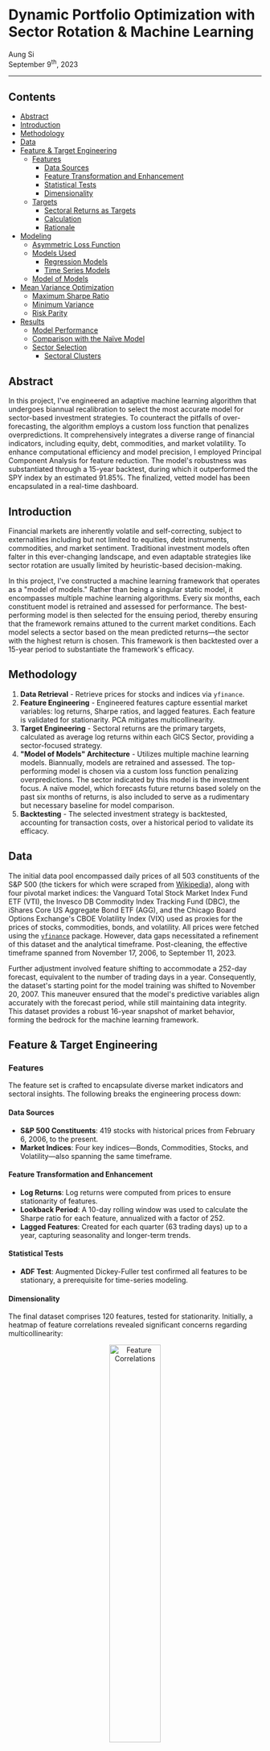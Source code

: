 # Dynamic Portfolio Optimization with Sector Rotation & Machine Learning

Aung Si<br>
September 9<sup>th</sup>, 2023

---

## Contents
- [Abstract](#abstract)
- [Introduction](#introduction)
- [Methodology](#methodology)
- [Data](#data)
- [Feature & Target Engineering](#feature--target-engineering)
    - [Features](#features)
        - [Data Sources](#data-sources)
        - [Feature Transformation and Enhancement](#feature-transformation-and-enhancement)
        - [Statistical Tests](#statistical-tests)
        - [Dimensionality](#dimensionality)
    - [Targets](#targets)
        - [Sectoral Returns as Targets](#sectoral-returns-as-targets)
        - [Calculation](#calculation)
        - [Rationale](#rationale)
- [Modeling](#modeling)
    - [Asymmetric Loss Function](#asymmetric-loss-function)
    - [Models Used](#models-used)
        - [Regression Models](#regression-models)
        - [Time Series Models](#time-series-models)
    - [Model of Models](#model-of-models)
- [Mean Variance Optimization](#mean-variance-optimization)
    - [Maximum Sharpe Ratio](#maximum-sharpe-ratio)
    - [Minimum Variance](#minimum-variance)
    - [Risk Parity](#risk-parity)
- [Results](#results)
    - [Model Performance](#model-performance)
    - [Comparison with the Naïve Model](#comparison-with-the-naïve-model)
    - [Sector Selection](#sector-selection)
        - [Sectoral Clusters](#sectoral-clusters)

## Abstract
In this project, I've engineered an adaptive machine learning algorithm that undergoes biannual recalibration to select the most accurate model for sector-based investment strategies. To counteract the pitfalls of over-forecasting, the algorithm employs a custom loss function that penalizes overpredictions. It comprehensively integrates a diverse range of financial indicators, including equity, debt, commodities, and market volatility. To enhance computational efficiency and model precision, I employed Principal Component Analysis for feature reduction. The model's robustness was substantiated through a 15-year backtest, during which it outperformed the SPY index by an estimated 91.85%. The finalized, vetted model has been encapsulated in a real-time dashboard.

## Introduction
Financial markets are inherently volatile and self-correcting, subject to externalities including but not limited to equities, debt instruments, commodities, and market sentiment. Traditional investment models often falter in this ever-changing landscape, and even adaptable strategies like sector rotation are usually limited by heuristic-based decision-making.

In this project, I've constructed a machine learning framework that operates as a "model of models." Rather than being a singular static model, it encompasses multiple machine learning algorithms. Every six months, each constituent model is retrained and assessed for performance. The best-performing model is then selected for the ensuing period, thereby ensuring that the framework remains attuned to the current market conditions. Each model selects a sector based on the mean predicted returns—the sector with the highest return is chosen. This framework is then backtested over a 15-year period to substantiate the framework's efficacy.

## Methodology
1. **Data Retrieval** - Retrieve prices for stocks and indices via `yfinance`.
3. **Feature Engineering** - Engineered features capture essential market variables: log returns, Sharpe ratios, and lagged features. Each feature is validated for stationarity. PCA mitigates multicollinearity.
3. **Target Engineering** - Sectoral returns are the primary targets, calculated as average log returns within each GICS Sector, providing a sector-focused strategy.
4. **"Model of Models" Architecture** - Utilizes multiple machine learning models. Biannually, models are retrained and assessed. The top-performing model is chosen via a custom loss function penalizing overpredictions. The sector indicated by this model is the investment focus. A naïve model, which forecasts future returns based solely on the past six months of returns, is also included to serve as a rudimentary but necessary baseline for model comparison.
5. **Backtesting** - The selected investment strategy is backtested, accounting for transaction costs, over a historical period to validate its efficacy.

## Data

The initial data pool encompassed daily prices of all 503 constituents of the S&P 500 (the tickers for which were scraped from [Wikipedia](https://en.wikipedia.org/wiki/List_of_S%26P_500_companies)), along with four pivotal market indices: the Vanguard Total Stock Market Index Fund ETF (VTI), the 
Invesco DB Commodity Index Tracking Fund (DBC), the iShares Core US Aggregate Bond ETF (AGG), and the Chicago Board Options Exchange's CBOE Volatility Index (VIX) used as proxies for the prices of stocks, commodities, bonds, and volatility. All prices were fetched using the [`yfinance`](https://pypi.org/project/yfinance/) package. However, data gaps necessitated a refinement of this dataset and the analytical timeframe. Post-cleaning, the effective timeframe spanned from November 17, 2006, to September 11, 2023.

Further adjustment involved feature shifting to accommodate a 252-day forecast, equivalent to the number of trading days in a year. Consequently, the dataset's starting point for the model training was shifted to November 20, 2007. This maneuver ensured that the model's predictive variables align accurately with the forecast period, while still maintaining data integrity. This dataset provides a robust 16-year snapshot of market behavior, forming the bedrock for the machine learning framework.

## Feature & Target Engineering

### Features
The feature set is crafted to encapsulate diverse market indicators and sectoral insights. The following breaks the engineering process down:

#### Data Sources
- **S&P 500 Constituents**: 419 stocks with historical prices from February 6, 2006, to the present.
- **Market Indices**: Four key indices—Bonds, Commodities, Stocks, and Volatility—also spanning the same timeframe.
#### Feature Transformation and Enhancement
- **Log Returns**: Log returns were computed from prices to ensure stationarity of features.
- **Lookback Period**: A 10-day rolling window was used to calculate the Sharpe ratio for each feature, annualized with a factor of 252.
- **Lagged Features**: Created for each quarter (63 trading days) up to a year, capturing seasonality and longer-term trends.
#### Statistical Tests
- **ADF Test**: Augmented Dickey-Fuller test confirmed all features to be stationary, a prerequisite for time-series modeling.
#### Dimensionality
The final dataset comprises 120 features, tested for stationarity. Initially, a heatmap of feature correlations revealed significant concerns regarding multicollinearity:

<p align="center">
    <img src="workflow/img/feature_correlations.png" alt="Feature Correlations" width="45%" height="45%">
</p>

However, this issue was mitigated using Principal Component Analysis (PCA) within the modeling pipelines.

The feature set aims to capture the snapshot of current market conditions and includes backward-looking indicators that help the machine learning models understand historical market behavior. Rolling computations were employed to preclude any data leakage from future observations, thereby maintaining the integrity of the predictive models.

### Targets
#### Sectoral Returns as Targets
The primary targets for this machine learning framework are the sectoral returns, which are calculated as the average log returns of the stocks within each GICS (Global Industry Classification Standard) Sector. These sectoral returns serve as the key performance indicators that the models aim to predict, thereby enabling a sector rotation strategy.

#### Calculation
- **Sector Identification**: Stocks are first categorized into their respective GICS Sectors.
- **Log Returns**: Following identification, stock prices are transformed into log returns.
- **Average Log Returns**: For each trading day, the average log returns of the stocks in each sector are computed to generate the sectoral returns.

#### Rationale
Sectoral returns offer an aggregated, yet nuanced, view of market trends. By focusing on sectoral returns as targets, the models can capture underlying economic factors affecting specific industries. This facilitates a more informed and targeted investment strategy, compared to using broader market indices and enables a strategy that can adapt to sector-specific trends and conditions.

## Modeling

### Asymmetric Loss Function

The 'Over-Under Error' loss function is specifically tailored for long-only investment strategies. In such strategies, investors can only buy and hold assets, making portfolios more susceptible to market downturns. Therefore, overpredictions in asset returns can lead to overexposure to certain assets, exacerbating potential losses. To mitigate this, the function is designed to penalize overpredictions more heavily. Mathematically, the loss is defined as:

$$\text{loss} = 
\begin{cases} 
\text{underpred penalty} \times \left| \text{residual} \right|^\alpha & \text{if residual} < 0 \\
\text{overpred penalty} \times \left| \text{residual} \right|^\alpha & \text{otherwise}
\end{cases}$$

The model is discouraged from making optimistic forecasts that could lead to overallocation of capital in risky assets.

### Models Used
The machine learning framework in this project comprises an ensemble of diverse models, each with distinct strengths tailored for financial market analysis. The models are preprocessed using Principal Component Analysis (PCA) to capture at least 80% of the variance in the data, and standard scaled for normalization. Below are the models and their configurations:

#### Regression Models
- **Elastic Net**: Combines L1 and L2 regularization, aiding in feature selection and handling multicollinearity.
    - Parameters: `alpha = 1` (strong regularization), `l1_ratio = 0.5` (balanced L1 and L2)
- **Support Vector (SVR)**: Uses an RBF kernel to capture non-linear relationships.
    - Parameters: `kernel = 'rbf'`, `c = 1` (moderate regularization), `gamma = 'auto'` (automatic kernal coefficient)
- **Random Forest**: An ensemble of decision trees, capturing complex relationships and feature importance.
    - Parameters: `n_estimators = 100`
- **Gradient Boosting**: Boosting algorithm suitable for capturing non-linear relationships.
    - Parameters: `n_estimators = 100`
- **Extreme Gradient Boosting**: Optimized gradient boosting algorithm known for speed and performance
    - Parameters: `n_estimators = 100`

All regression models are configured with `random_state = 42` for reproducibility. 

#### Time Series Models
- **Naïve**: Forecasts future returns based on the past six months of returns. Serves as a benchmark for performance.
- **ARIMAX**: Time series model that incorporates external variables to forecast future returns.

This ensemble enables the framework to adapt to a variety of market conditions, making it robust and versatile. The biannual recalibration process assesses the performance of these models, selecting the most effective one for the upcoming period.

### Model of Models
The framework employs a dynamic "Model of Models" architecture that re-trains each constituent model biannually, using data from the preceding six months. The model yielding the best Over-Under Error (OUE) score is selected as the lead model for the subsequent period. This chosen model identifies the most promising sector for investment based on the mean of its predicted returns. Stocks from the chosen sector are identified via their GICS segmentation. The resulting table is as such:

<p align="center">
    <img src="workflow/img/model_sector_results.png" alt="Results" width="65%" height="65%">
</p>

Following this, stock allocations are optimized based on mean-variance optimization methods, specifically the Maximum Sharpe Ratio, Risk Parity, and Minimum Variance optimizations. This cyclical recalibration ensures that the models and subsequently the investor's historical portfolio are updated with prevailing market conditions, optimizing both sector selection (via machine learning) and intra-sector asset allocation (via mean variance optimization).

## Mean-Variance Optimization

After the sector and its constituent stocks are identified through the "Model of Models" framework, the next step is to optimize the portfolio's asset allocation. This is accomplished using mean-variance optimization techniques, which aim to maximize returns while accounting for risk. Three specific optimization methods are therefore employed: Maximum Sharpe Ratio, Minimum Variance, and Risk Parity. Specifically, Maximum Sharpe Ratio optimizes for the best risk-adjusted return, Minimum Variance focuses on reducing portfolio volatility, and Risk Parity aims for equal risk contribution from each asset.

### Maximum Sharpe Ratio
The Maximum Sharpe Ratio method aims to find the portfolio allocation that maximizes the ratio of expected return to volatility. This is useful for helping investors achieve the highest return for a given level of risk. Mathematically, the Sharpe Ratio $S$ is defined as:

$$S = \frac{E[R_{p}] - R_{f}}{\sigma_{p}}$$

Where $E[R_{p}]$ is the expected portfolio return, $R_{f}$ is the risk-free rate, and $\sigma_{p}$ is the portfolio standard deviation. For simplicity, I've assumed $R_{f} = 0$, a negligible risk-free rate. The optimization problem is:

$$\text{Maximize } S \text{ subject to } \sum^n_{i=1}w_{i}=1$$

### Minimum Variance
The Minimum Variance method focuses solely on minimizing the portfolio's volatility. This is useful for risk-averse investors, who seek to assume the lowest possible risk profile in their portfolio. The optimization problem can be mathematically formulated as:

$$\text{Minimize } \sigma^2_{p} = w^{T}\Sigma{w} \text{ subject to } \sum^n_{i=1}w_{i} = 1$$

Where $w$ is the vector of the asset wieghts and $\Sigma$ is the covariance matrix of asset returns.

### Risk Parity
The risk parity method aims to allocate capital such that each asset contributes equally to the portfolio's overall risk. This is useful for investors who seek diversification across various risk sources. The optimization problem is to find weights $w$ that satisfy:

$$\text{Minimize }\sum^n_{i=1}
\Bigl(\frac{
    w \times \sigma_{i,p} - \text{Risk Parity Target}
}{\text{Risk Parity Target}}\Bigl)^2$$

Where $\sigma_{i,p}$ is the marginal contribution of asset $i$ to the portfolio risk, and the Risk Parity Target is $\frac{1}{n}$.

## Results

### Model Performance
Over the course of the biannual recalibrations, different models emerged as the preferred choice for sector selection.

- **Elastic Net**: Emerged as the most frequently selected model, chosen 13 times. It achieved an average Over-Under Error (OUE) of 0.092, indicating the best relative performance across diverse market phases.
- **ARIMAX**: Followed Elastic Net in preference, being selected 5 times. Despite fewer selections, it maintained a competitive average OUE of 0.101, confirming its efficacy in certain market conditions.
- **Extreme Gradient Boosting (XGB)**: Chosen on 3 occasions, it posted an average OUE of 0.098. While less frequently chosen, its performance metrics indicate that it's a viable alternative under specific circumstances.
- **Random Forest**: Also chosen on 3 occasions and achieved an average OUE of 0.093, underscoring its potential utility as part of the ensemble.

### Comparison with the Naïve Model
The naïve model outperformed all other models on May 28, 2020, as evidenced by its lowest Over-Under Loss (OUL) score of 0.151. In the context of this loss function, which penalizes overpredictions more heavily, the naïve model's superior performance suggests it made fewer and less severe overestimations on that specific date. This could be particularly valuable in a long-only investment strategy where overpredictions could lead to overexposure to risk. During this period, the market may have been in a state of equilibrium—a state of mean reversion—or following predictable cyclical trends, making the past a reliable predictor of the immediate future. 

That said, the model was selected as the best performer only once out of the 32 time frames. Given this sporadic performance, I deemed it too fickle for consistent inclusion in the ensemble and omitted it to focus on models that demonstrate more reliable performance across various market conditions. The Elastic Net model was chosen in its stead.

### Sector Selection

The biannual model recalibration also provides insights into sector preferences over time:

- Energy: 9 occurrences
- Information Technology: 5 occurrences
- Materials: 4 occurrences
- Consumer Discretionary: 3 occurrences
- Real Estate: 3 occurrences
- Health Care: 3 occurrences
- Financials: 2 occurrences
- Utilities: 2 occurrences
- Communication Services: 1 occurrence

#### Sectoral Clusters
What's interesting with the selection of sectors is that there's a proclivity for a chosen sector to be selected in the subsequent recalibration cycle. For instance, "Energy" was consecutively chosen multiple times, especially from 2021 through 2023. This could suggest the model's ability to identify and capitalize on enduring trends within particular sectors, which may speak to its temporal consistency.